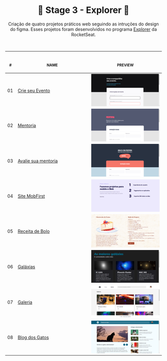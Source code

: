 <h1 align="center">📖 Stage 3 - Explorer 📖</h1>

<p align="center">
Criação de quatro projetos práticos web seguindo as intruções do design do figma. Esses projetos foram desenvolvidos no programa <a href="https://www.rocketseat.com.br/explorer">Explorer</a> da RocketSeat.
</p>

<br>

<table>
  <thead>
    <tr>
      <th align="center">
        <img width="20" height="1">
        <p>
        <small>#</small>
        </p>
      </th>
      <th align="center">
        <img width="300" height="1">
        <p>
        <small>
        NAME
        </small>
        </p>
      </th>
      <th align="center">
        <img width="201" height="1">
        <p align="center">
        <small>
        PREVIEW
        </small>
        </p>
      </th>
    </tr>
  </thead>
  <tbody>
   <tr>
      <td>01</td>
      <td><a href="forms-1">Crie seu Evento</a></td>
      <td align="center">
      <a href="01"><img width="300px" src="./forms-1/assets/projeto.png" /></a></td>
    </tr>
    <tr>
      <td>02</td>
      <td><a href="forms-2">Mentoria</a></td>
      <td align="center"><a href="02"><img width="300px" src="./forms-2/assets/projeto.png" /></a></td>
    </tr>
    <tr>
      <td>03</td>
      <td><a href="forms-3">Avalie sua mentoria</a></td>
      <td align="center"><a href="03"><img width="300px" src="./forms-3/assets/projeto.png" /></a></td>
    </tr>
    <tr>
      <td>04</td>
      <td><a href="mobfirst">Site MobFirst</a></td>
      <td align="center">
      <a href="04"><img width="300px" src="./mobfirst/assets/projeto-final.png" /></a></td>
    </tr>
    <tr>
      <td>05</td>
      <td><a href="receita-de-bolo">Receita de Bolo</a></td>
      <td align="center"><a href="05"><img width="300px" src="./receita-de-bolo/assets/projeto-final.png" /></a></td>
    </tr>
    <tr>
      <td>06</td>
      <td><a href="galaxias">Galáxias</a></td>
      <td align="center"><a href="06"><img width="300px" src="./galaxias/assets/projeto-final.png" /></a></td>
    </tr>
    <tr>
      <td>07</td>
      <td><a href="galeria">Galeria</a></td>
      <td align="center"><a href="07"><img width="300px" src="./galeria/assets/projeto-final.png" /></a></td>
    </tr>
    <tr>
      <td>08</td>
      <td><a href="blog-gatos">Blog dos Gatos</a></td>
      <td align="center"><a href="08"><img width="300px" src="./blog-gatos/assets/projeto-final.png" /></a></td>
    </tr>
  </tbody>
</table></p>
